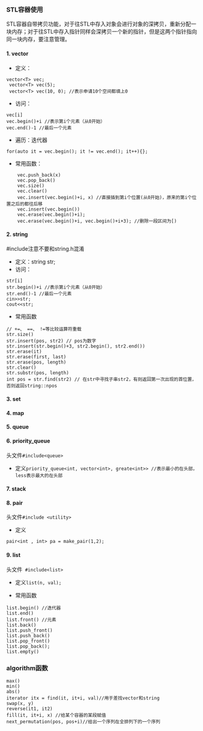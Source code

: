 ### STL容器使用
STL容器自带拷贝功能，对于往STL中存入对象会进行对象的深拷贝，重新分配一块内存；对于往STL中存入指针同样会深拷贝一个新的指针，但是这两个指针指向同一块内存，要注意管理。
#### 1. vector
- 定义：
```
vector<T> vec;
 vector<T> vec(5);
 vector<T> vec(10, 0); //表示申请10个空间都填上0
```
- 访问：
```
vec[i]
vec.begin()+i //表示第i个元素（从0开始）
vec.end()-1 //最后一个元素
```
- 遍历：迭代器
```
for(auto it = vec.begin(); it != vec.end(); it++){};
```
- 常用函数：
```
	vec.push_back(x)
    vec.pop_back()
    vec.size()
    vec.clear()
    vec.insert(vec.begin()+i, x) //直接插到第i个位置(从0开始)，原来的第i个位置之后的都往后移
    vec.insert(vec.begin())
    vec.erase(vec.begin()+i);
    vec.erase(vec.begin()+i, vec.begin()+i+3); //删除一段区间为[)
 ```

#### 2. string
#include<string>注意不要和string.h混淆
- 定义：string str;
- 访问：
```
str[i]
str.begin()+i //表示第i个元素（从0开始）
str.end()-1 //最后一个元素
cin>>str;
cout<<str; 
```
- 常用函数
```
// +=、 ==、 !=等比较运算符重载
str.size()
str.insert(pos, str2) // pos为数字
str.insert(str.begin()+3, str2.begin(), str2.end()) 
str.erase(it)
str.erase(first, last)
str.erase(pos, length)
str.clear()
str.substr(pos, length)
int pos = str.find(str2) // 在str中寻找子串str2，有则返回第一次出现的首位置，否则返回string::npos 
```

#### 3. set
#### 4. map
#### 5. queue
#### 6. priority_queue
头文件```#include<queue>```
- 定义```priority_queue<int, vector<int>, greate<int>> //表示最小的在头部，less表示最大的在头部```

#### 7. stack
#### 8. pair
头文件```#include <utility> ```
- 定义
```
pair<int , int> pa = make_pair(1,2);
```

#### 9. list
头文件``` #include<list>```
- 定义```list(n, val);```

- 常用函数
```
list.begin() //迭代器
list.end()
list.front() //元素
list.back()
list.push_front()
list.push_back()
list.pop_front()
list.pop_back();
list.empty()
```

### algorithm函数

```
max()
min()
abs()
iterator itx = find(it, it+i, val)//用于差找vector和string
swap(x, y)
reverse(it1, it2)
fill(it, it+i, x) //给某个容器的某段赋值
next_permutation(pos, pos+i)//给出一个序列在全排列下的一个序列
```